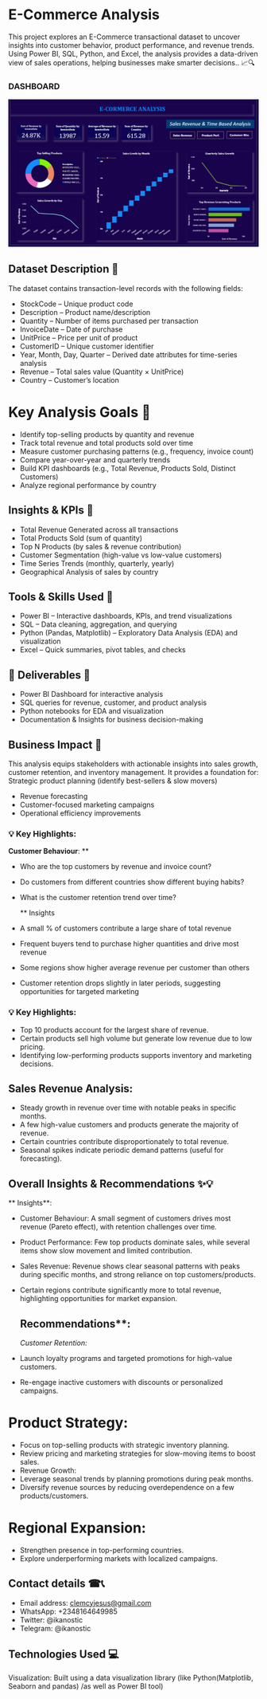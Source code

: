 # E-Commerce Analysis

This project explores an E-Commerce transactional dataset to uncover insights into customer behavior, product performance, and revenue trends. Using Power BI, SQL, Python, and Excel, the analysis provides a data-driven view of sales operations, helping businesses make smarter decisions.. 📈🔍

### DASHBOARD
![Alt text](images/Sales.png)



## Dataset Description 🚀
The dataset contains transaction-level records with the following fields:
- StockCode – Unique product code
- Description – Product name/description
- Quantity – Number of items purchased per transaction
- InvoiceDate – Date of purchase
- UnitPrice – Price per unit of product
- CustomerID – Unique customer identifier
- Year, Month, Day, Quarter – Derived date attributes for time-series analysis
- Revenue – Total sales value (Quantity × UnitPrice)
- Country – Customer’s location


# Key Analysis Goals 🚀 
- Identify top-selling products by quantity and revenue
- Track total revenue and total products sold over time
- Measure customer purchasing patterns (e.g., frequency, invoice count)
- Compare year-over-year and quarterly trends
- Build KPI dashboards (e.g., Total Revenue, Products Sold, Distinct Customers)
- Analyze regional performance by country


## Insights & KPIs 🚀 
- Total Revenue Generated across all transactions
- Total Products Sold (sum of quantity)
- Top N Products (by sales & revenue contribution)
- Customer Segmentation (high-value vs low-value customers)
- Time Series Trends (monthly, quarterly, yearly)
- Geographical Analysis of sales by country


## Tools & Skills Used 🚀 
- Power BI – Interactive dashboards, KPIs, and trend visualizations
- SQL – Data cleaning, aggregation, and querying
- Python (Pandas, Matplotlib) – Exploratory Data Analysis (EDA) and visualization
- Excel – Quick summaries, pivot tables, and checks


## 🔷 Deliverables 🚀 
- Power BI Dashboard for interactive analysis
- SQL queries for revenue, customer, and product analysis
- Python notebooks for EDA and visualization
- Documentation & Insights for business decision-making


## Business Impact 🚀 
This analysis equips stakeholders with actionable insights into sales growth, customer retention, and inventory management. It provides a foundation for:
Strategic product planning (identify best-sellers & slow movers)
- Revenue forecasting
- Customer-focused marketing campaigns
- Operational efficiency improvements
  

### 💡 Key Highlights:
**Customer Behaviour**: **
- Who are the top customers by revenue and invoice count?
- Do customers from different countries show different buying habits?
- What is the customer retention trend over time?


  ** Insights
- A small % of customers contribute a large share of total revenue 
- Frequent buyers tend to purchase higher quantities and drive most revenue
- Some regions show higher average revenue per customer than others
- Customer retention drops slightly in later periods, suggesting opportunities for targeted marketing
  

### 💡 Key Highlights:
- Top 10 products account for the largest share of revenue.
- Certain products sell high volume but generate low revenue due to low pricing.
- Identifying low-performing products supports inventory and marketing decisions.


## Sales Revenue Analysis:
- Steady growth in revenue over time with notable peaks in specific months.
- A few high-value customers and products generate the majority of revenue.
- Certain countries contribute disproportionately to total revenue.
- Seasonal spikes indicate periodic demand patterns (useful for forecasting).



## Overall Insights & Recommendations ✨💡
** Insights**: 
- Customer Behaviour: A small segment of customers drives most revenue (Pareto effect), with retention challenges over time.
-  Product Performance: Few top products dominate sales, while several items show slow movement and limited contribution.
- Sales Revenue: Revenue shows clear seasonal patterns with peaks during specific months, and strong reliance on top customers/products.
- Certain regions contribute significantly more to total revenue, highlighting opportunities for market expansion.



  ## Recommendations**: 
  *Customer Retention:*
- Launch loyalty programs and targeted promotions for high-value customers.
- Re-engage inactive customers with discounts or personalized campaigns.


# Product Strategy:
- Focus on top-selling products with strategic inventory planning.
- Review pricing and marketing strategies for slow-moving items to boost sales.
- Revenue Growth:
- Leverage seasonal trends by planning promotions during peak months.
- Diversify revenue sources by reducing overdependence on a few products/customers.


# Regional Expansion:
- Strengthen presence in top-performing countries.
- Explore underperforming markets with localized campaigns.


## Contact details ☎📞
- Email address: clemcyjesus@gmail.com
- WhatsApp: +2348164649985
- Twitter: @ikanostic
- Telegram: @ikanostic
  
## Technologies Used 💻
Visualization: Built using a data visualization library (like Python(Matplotlib, Seaborn and pandas) /as well as Power BI tool)

